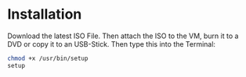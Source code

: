 # Installation

Download the latest ISO File. Then attach the ISO to the VM, burn it to a DVD or copy it to an USB-Stick.
Then type this into the Terminal:

```bash
chmod +x /usr/bin/setup
setup
```
